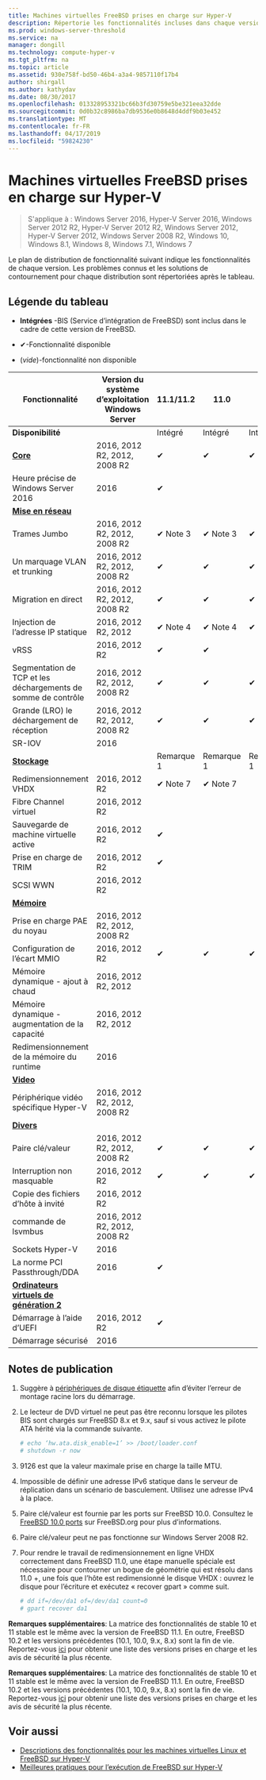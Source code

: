 ```yaml
---
title: Machines virtuelles FreeBSD prises en charge sur Hyper-V
description: Répertorie les fonctionnalités incluses dans chaque version et les services d’intégration Linux
ms.prod: windows-server-threshold
ms.service: na
manager: dongill
ms.technology: compute-hyper-v
ms.tgt_pltfrm: na
ms.topic: article
ms.assetid: 930e758f-bd50-46b4-a3a4-9857110f17b4
author: shirgall
ms.author: kathydav
ms.date: 08/30/2017
ms.openlocfilehash: 013328953321bc66b3fd30759e5be321eea32dde
ms.sourcegitcommit: 0d0b32c8986ba7db9536e0b8648d4ddf9b03e452
ms.translationtype: MT
ms.contentlocale: fr-FR
ms.lasthandoff: 04/17/2019
ms.locfileid: "59824230"
---
```

# <a name="supported-freebsd-virtual-machines-on-hyper-v"></a>Machines virtuelles FreeBSD prises en charge sur Hyper-V

>S'applique à : Windows Server 2016, Hyper-V Server 2016, Windows Server 2012 R2, Hyper-V Server 2012 R2, Windows Server 2012, Hyper-V Server 2012, Windows Server 2008 R2, Windows 10, Windows 8.1, Windows 8, Windows 7.1, Windows 7

Le plan de distribution de fonctionnalité suivant indique les fonctionnalités de chaque version. Les problèmes connus et les solutions de contournement pour chaque distribution sont répertoriées après le tableau.

## <a name="table-legend"></a>Légende du tableau

* **Intégrées** -BIS (Service d’intégration de FreeBSD) sont inclus dans le cadre de cette version de FreeBSD.

* &#10004;-Fonctionnalité disponible

* (*vide*)-fonctionnalité non disponible

|**Fonctionnalité**|**Version du système d’exploitation Windows Server**|**11.1/11.2**|**11.0**|**10.3**|**10.2**|**10.0 - 10.1**|**9.1 - 9.3, 8.4**|
|-|-|-|-|-|-|-|-|
|**Disponibilité**||Intégré|Intégré|Intégré|Intégré|Intégré|[Ports](https://svnweb.freebsd.org/ports/branches/2015Q1/emulators/hyperv-is/) |
|**[Core](Feature-Descriptions-for-Linux-and-FreeBSD-virtual-machines-on-Hyper-V.md#BKMK_core)**|2016, 2012 R2, 2012, 2008 R2|&#10004;|&#10004;|&#10004;|&#10004;|&#10004;|&#10004; |
|Heure précise de Windows Server 2016|2016|&#10004;||||||
|**[Mise en réseau](Feature-Descriptions-for-Linux-and-FreeBSD-virtual-machines-on-Hyper-V.md#BKMK_Networking)**||||||||
|Trames Jumbo|2016, 2012 R2, 2012, 2008 R2|&#10004; Note 3|&#10004; Note 3|&#10004; Note 3|&#10004; Note 3|&#10004; Note 3|&#10004; Note 3|
|Un marquage VLAN et trunking|2016, 2012 R2, 2012, 2008 R2|&#10004;|&#10004;|&#10004;|&#10004;|&#10004;|&#10004;|
|Migration en direct|2016, 2012 R2, 2012, 2008 R2|&#10004;|&#10004;|&#10004;|&#10004;|&#10004;|&#10004;|
|Injection de l’adresse IP statique|2016, 2012 R2, 2012|&#10004; Note 4|&#10004; Note 4|&#10004; Note 4|&#10004; Note 4|&#10004; Note 4|&#10004;|
|vRSS|2016, 2012 R2|&#10004;|&#10004;|||||
|Segmentation de TCP et les déchargements de somme de contrôle|2016, 2012 R2, 2012, 2008 R2|&#10004;|&#10004;|&#10004;|&#10004;|||
|Grande (LRO) le déchargement de réception|2016, 2012 R2, 2012, 2008 R2|&#10004;|&#10004;|&#10004;||||
|SR-IOV|2016|||||||
|**[Stockage](Feature-Descriptions-for-Linux-and-FreeBSD-virtual-machines-on-Hyper-V.md#BKMK_Storage)**||Remarque 1|Remarque 1|Remarque 1|Remarque 1|Remarque 1, 2|Remarque 1, 2|
|Redimensionnement VHDX|2016, 2012 R2|&#10004; Note 7|&#10004; Note 7|||||
|Fibre Channel virtuel|2016, 2012 R2|||||||
|Sauvegarde de machine virtuelle active|2016, 2012 R2|&#10004;||||||
|Prise en charge de TRIM|2016, 2012 R2|&#10004;||||||
|SCSI WWN|2016, 2012 R2|||||||
|**[Mémoire](Feature-Descriptions-for-Linux-and-FreeBSD-virtual-machines-on-Hyper-V.md#BKMK_Memory)**||||||||
|Prise en charge PAE du noyau|2016, 2012 R2, 2012, 2008 R2|||||||
|Configuration de l’écart MMIO|2016, 2012 R2|&#10004;|&#10004;|&#10004;|&#10004;|&#10004;|&#10004;|
|Mémoire dynamique - ajout à chaud|2016, 2012 R2, 2012|||||||
|Mémoire dynamique - augmentation de la capacité|2016, 2012 R2, 2012|||||||
|Redimensionnement de la mémoire du runtime|2016|||||||
|**[Video](Feature-Descriptions-for-Linux-and-FreeBSD-virtual-machines-on-Hyper-V.md#BKMK_Video)**||||||||
|Périphérique vidéo spécifique Hyper-V|2016, 2012 R2, 2012, 2008 R2|||||||
|**[Divers](Feature-Descriptions-for-Linux-and-FreeBSD-virtual-machines-on-Hyper-V.md#BKMK_Misc)**||||||||
|Paire clé/valeur|2016, 2012 R2, 2012, 2008 R2|&#10004;|&#10004;|&#10004;|&#10004; Note 6|&#10004; Note 5, 6|&#10004; Note 6|
|Interruption non masquable|2016, 2012 R2|&#10004;|&#10004;|&#10004;|&#10004;|&#10004;|&#10004;|
|Copie des fichiers d’hôte à invité|2016, 2012 R2|||||||
|commande de lsvmbus|2016, 2012 R2, 2012, 2008 R2|||||||
|Sockets Hyper-V|2016|||||||
|La norme PCI Passthrough/DDA|2016|&#10004;||||||
|**[Ordinateurs virtuels de génération 2](Feature-Descriptions-for-Linux-and-FreeBSD-virtual-machines-on-Hyper-V.md#BKMK_gen2)**||||||||
|Démarrage à l’aide d’UEFI|2016, 2012 R2|&#10004;||||||
|Démarrage sécurisé|2016|||||||

## <a name="BKMK_notes"></a>Notes de publication

1. Suggère à [périphériques de disque étiquette]( https://www.freebsd.org/doc/handbook/geom-glabel.html) afin d’éviter l’erreur de montage racine lors du démarrage.

2. Le lecteur de DVD virtuel ne peut pas être reconnu lorsque les pilotes BIS sont chargés sur FreeBSD 8.x et 9.x, sauf si vous activez le pilote ATA hérité via la commande suivante.
    ```sh
    # echo ‘hw.ata.disk_enable=1’ >> /boot/loader.conf
    # shutdown -r now
    ```

3. 9126 est que la valeur maximale prise en charge la taille MTU.

4. Impossible de définir une adresse IPv6 statique dans le serveur de réplication dans un scénario de basculement. Utilisez une adresse IPv4 à la place.

5. Paire clé/valeur est fournie par les ports sur FreeBSD 10.0. Consultez le [FreeBSD 10.0 ports](https://svnweb.freebsd.org/ports/branches/2015Q1/emulators/hyperv-is/) sur FreeBSD.org pour plus d’informations.

6. Paire clé/valeur peut ne pas fonctionne sur Windows Server 2008 R2.

7. Pour rendre le travail de redimensionnement en ligne VHDX correctement dans FreeBSD 11.0, une étape manuelle spéciale est nécessaire pour contourner un bogue de géométrie qui est résolu dans 11.0 +, une fois que l’hôte est redimensionné le disque VHDX : ouvrez le disque pour l’écriture et exécutez « recover gpart » comme suit.
    ```sh
    # dd if=/dev/da1 of=/dev/da1 count=0
    # gpart recover da1
    ```
**Remarques supplémentaires**: La matrice des fonctionnalités de stable 10 et 11 stable est le même avec la version de FreeBSD 11.1. En outre, FreeBSD 10.2 et les versions précédentes (10.1, 10.0, 9.x, 8.x) sont la fin de vie. Reportez-vous [ici](https://security.freebsd.org/) pour obtenir une liste des versions prises en charge et les avis de sécurité la plus récente.

**Remarques supplémentaires**: La matrice des fonctionnalités de stable 10 et 11 stable est le même avec la version de FreeBSD 11.1. En outre, FreeBSD 10.2 et les versions précédentes (10.1, 10.0, 9.x, 8.x) sont la fin de vie. Reportez-vous [ici](https://security.freebsd.org/) pour obtenir une liste des versions prises en charge et les avis de sécurité la plus récente.

## <a name="see-also"></a>Voir aussi

* [Descriptions des fonctionnalités pour les machines virtuelles Linux et FreeBSD sur Hyper-V](Feature-Descriptions-for-Linux-and-FreeBSD-virtual-machines-on-Hyper-V.md)
* [Meilleures pratiques pour l’exécution de FreeBSD sur Hyper-V](Best-practices-for-running-FreeBSD-on-Hyper-V.md)
